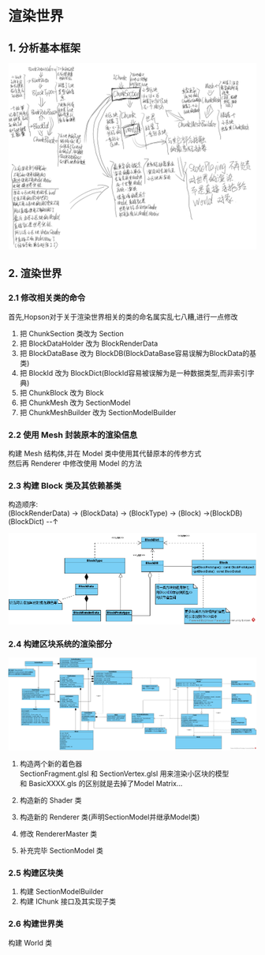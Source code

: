 # 渲染世界

## 1. 分析基本框架

![渲染世界](基本框架.png)

## 2. 渲染世界

### 2.1 修改相关类的命令

首先,Hopson对于关于渲染世界相关的类的命名属实乱七八糟,进行一点修改  

1. 把 ChunkSection 类改为 Section  
2. 把 BlockDataHolder 改为 BlockRenderData  
3. 把 BlockDataBase 改为 BlockDB(BlockDataBase容易误解为BlockData的基类)
4. 把 BlockId 改为 BlockDict(BlockId容易被误解为是一种数据类型,而非索引字典)
5. 把 ChunkBlock 改为 Block
6. 把 ChunkMesh 改为 SectionModel
7. 把 ChunkMeshBuilder 改为 SectionModelBuilder

### 2.2 使用 Mesh 封装原本的渲染信息

构建 Mesh 结构体,并在 Model 类中使用其代替原本的传参方式  
然后再 Renderer 中修改使用 Model 的方法

### 2.3 构建 Block 类及其依赖基类

构造顺序:  
(BlockRenderData) -> (BlockData) -> (BlockType) -> (Block) ->(BlockDB)
                                                  (BlockDict) --↑

![方块系统](Block-System.png)

### 2.4 构建区块系统的渲染部分

![World类及其依赖基类](World-System.png)

1. 构造两个新的着色器  
    SectionFragment.glsl 和 SectionVertex.glsl 用来渲染小区块的模型  
    和 BasicXXXX.gls 的区别就是去掉了Model Matrix...

2. 构造新的 Shader 类
3. 构造新的 Renderer 类(声明SectionModel并继承Model类)
4. 修改 RendererMaster 类
5. 补充完毕 SectionModel 类

### 2.5 构建区块类

1. 构建 SectionModelBuilder
2. 构建 IChunk 接口及其实现子类

### 2.6 构建世界类

构建 World 类
